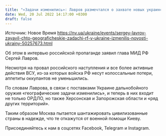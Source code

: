 ```yaml
---
title: "«Задачи изменились»: Лавров размечтался о захвате новых украинских территорий"
date: Wed, 20 Jul 2022 14:17:00 +0300
draft: false
---
```

Источник: Новое Время https://nv.ua/ukraine/events/sergey-lavrov-zayavil-chto-geograficheskie-zadachi-rf-v-ukraine-izmenilis-novosti-ukrainy-50257673.html


Об этом в интервью российской пропаганде заявил глава МИД РФ Сергей Лавров.

Несмотря на провал российского наступления и все более активные действия ВСУ, из-за которых войска РФ несут колоссальные потери, аппетиты оккупантов не уменьшились.

По словам Лаврова, в связи с поставками Украине дальнобойного оружия «географические задачи изменились», и теперь в них входит не только ОРДЛО, но также Херсонская и Запорожская области и «ряд других территорий».

Таким образом Москва пытается шантажировать цивилизованные страны в надежде, что те откажутся от военной помощи Киеву.

Присоединяйтесь к нам в соцсетях Facebook, Telegram и Instagram.

